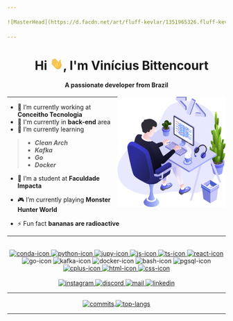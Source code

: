 ```yaml
---

![MasterHead](https://d.facdn.net/art/fluff-kevlar/1351965326.fluff-kevlar_starfieldgif.gif)

---
```


<!--The next div is used to remove the h1 underline-->

<div id="user-content-toc" align="center">
  <ul id="remove-h1-underline">
    <summary><h1>Hi <img src="https://github.com/vinisbitten/vinisbitten/blob/main/images/wave.gif" width="30" />, I'm Vinícius Bittencourt</h1></summary>
  </ul>
  <h4 align="center">A passionate developer from Brazil</h4>
</div>

<img alt="work-desk" align="right" src="https://github.com/vinisbitten/vinisbitten/blob/main/images/illustration.png" width="250" />

---

- 🔭 I’m currently working at **Conceitho Tecnologia**
- 💼 I'm currently in **back-end** area
- 🌱 I’m currently learning
> - _**Clean Arch**_
> - _**Kafka**_
> - _**Go**_
> - _**Docker**_
- 📖 I’m a student at **Faculdade Impacta**

- 🎮 I’m currently playing **Monster Hunter World**

- ⚡ Fun fact **bananas are radioactive**

---

<br>

<div id="logos" align="center">
  <a href="https://github.com/vinisbitten?tab=repositories">
    <img alt="conda-icon" width="40em"src="https://cdn.jsdelivr.net/gh/devicons/devicon/icons/anaconda/anaconda-original.svg" />
    <img alt="python-icon" width="40em" src="https://cdn.jsdelivr.net/gh/devicons/devicon/icons/python/python-plain.svg" />
    <img alt="jupy-icon" width="40em" src="https://cdn.jsdelivr.net/gh/devicons/devicon/icons/jupyter/jupyter-original.svg" />
  </a>
  
  <a href="https://github.com/vinisbitten?tab=repositories">
    <img alt="js-icon" width="40em" src="https://cdn.jsdelivr.net/gh/devicons/devicon/icons/javascript/javascript-plain.svg" />
    <img alt="ts-icon" width="40em" src="https://cdn.jsdelivr.net/gh/devicons/devicon/icons/typescript/typescript-plain.svg" />
    <img alt="react-icon" width="40em" src="https://cdn.jsdelivr.net/gh/devicons/devicon/icons/react/react-original.svg" />
  </a>
  
  <a>
    <img alt="go-icon" width="40em" src="https://cdn.jsdelivr.net/gh/devicons/devicon/icons/go/go-original-wordmark.svg" />
    <img alt="kafka-icon" width="40em" src="https://cdn.jsdelivr.net/gh/devicons/devicon/icons/apachekafka/apachekafka-original.svg" />
    <img alt="docker-icon" width="40em" src="https://cdn.jsdelivr.net/gh/devicons/devicon/icons/docker/docker-plain.svg" />
    <img alt="bash-icon" width="40em" src="https://cdn.jsdelivr.net/gh/devicons/devicon/icons/bash/bash-original.svg" />
    <img alt="pgsql-icon" width="40em" src="https://cdn.jsdelivr.net/gh/devicons/devicon/icons/postgresql/postgresql-plain.svg" />
  </a>
  
  <a href="https://github.com/vinisbitten?tab=repositories">
    <img alt="cplus-icon" width="40em" src="https://cdn.jsdelivr.net/gh/devicons/devicon/icons/cplusplus/cplusplus-plain.svg" />
    <img alt="html-icon" width="40em" src="https://cdn.jsdelivr.net/gh/devicons/devicon/icons/html5/html5-plain.svg" />
    <img alt="css-icon" width="40em" src="https://cdn.jsdelivr.net/gh/devicons/devicon/icons/css3/css3-plain.svg" />
  </a>
</div>

<br>

<div id="social-network" align="center"> 
  <a href="https://instagram.com/vini_bitten">
    <img alt="instagram" src="https://img.shields.io/badge/-Instagram-%23E4405F?style=for-the-badge&logo=instagram&logoColor=white" />
  </a>
  <a href="https://discord.gg/8heCW9Ytbp">
    <img alt="discord" src="https://img.shields.io/badge/Discord-7289DA?style=for-the-badge&logo=discord&logoColor=white" />
  </a>
  <a href="mailto:vinipagano@gmail.com">
    <img alt="mail" src="https://img.shields.io/badge/-Gmail-%23333?style=for-the-badge&logo=gmail&logoColor=white" />
  </a>
  <a href="https://www.linkedin.com/in/vinícius-pagano-b98386236">
    <img alt="linkedin" src="https://img.shields.io/badge/LinkedIn-0077B5?style=for-the-badge&logo=linkedin&logoColor=white" />
  </a>
</div>

---

<div id="git-stats" align="center">
  <a align="center" href="https://github.com/vinisbitten">
    <img alt="commits" align="center" height="165em" src="https://github-readme-stats-vinisbitten.vercel.app/api?username=vinisbitten&show_icons=true&theme=dracula&include_all_commits=true&count_private=true" />
    <img alt="top-langs" align="center" height="165em" src="https://github-readme-stats-vinisbitten.vercel.app/api/top-langs/?username=vinisbitten&layout=compact&langs_count=7&theme=dracula" />
  </a>
</div>

---
